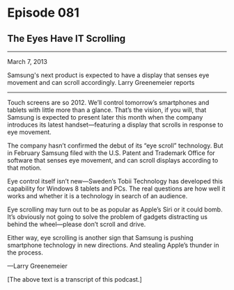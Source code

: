 # Episode 081

## The Eyes Have IT Scrolling

---

March 7, 2013

Samsung's next product is expected to have a display that senses eye movement and can scroll accordingly. Larry Greenemeier reports

---

Touch screens are so 2012. We’ll control tomorrow’s smartphones and tablets with little more than a glance. That’s the vision, if you will, that Samsung is expected to present later this month when the company introduces its latest handset—featuring a display that scrolls in response to eye movement.

The company hasn’t confirmed the debut of its “eye scroll” technology. But in February Samsung filed with the U.S. Patent and Trademark Office for software that senses eye movement, and can scroll displays according to that motion.

Eye control itself isn’t new—Sweden’s Tobii Technology has developed this capability for Windows 8 tablets and PCs. The real questions are how well it works and whether it is a technology in search of an audience.

Eye scrolling may turn out to be as popular as Apple’s Siri or it could bomb. It’s obviously not going to solve the problem of gadgets distracting us behind the wheel—please don’t scroll and drive.

Either way, eye scrolling is another sign that Samsung is pushing smartphone technology in new directions. And stealing Apple’s thunder in the process.

—Larry Greenemeier

[The above text is a transcript of this podcast.]

